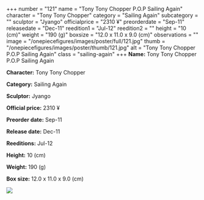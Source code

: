 +++
number = "121"
name = "Tony Tony Chopper P.O.P Sailing Again"
character = "Tony Tony Chopper"
category = "Sailing Again"
subcategory = ""
sculptor = "Jyango"
officialprice = "2310 ¥"
preorderdate = "Sep-11"
releasedate = "Dec-11"
reedition1 = "Jul-12"
reedition2 = ""
height = "10 (cm)"
weight = "190 (g)"
boxsize = "12.0 x 11.0 x 9.0 (cm)"
observations = ""
image = "/onepiecefigures/images/poster/full/121.jpg"
thumb = "/onepiecefigures/images/poster/thumb/121.jpg"
alt = "Tony Tony Chopper P.O.P Sailing Again"
class = "sailing-again"
+++
**Name:** Tony Tony Chopper P.O.P Sailing Again

**Character:** Tony Tony Chopper

**Category:** Sailing Again 

**Sculptor:** Jyango

**Official price:** 2310 ¥

**Preorder date:** Sep-11

**Release date:** Dec-11

**Reeditions:** Jul-12

**Height:** 10 (cm)

**Weight:** 190 (g)

**Box size:** 12.0 x 11.0 x 9.0 (cm)

<img src="/onepiecefigures/images/poster/thumb/121.jpg">